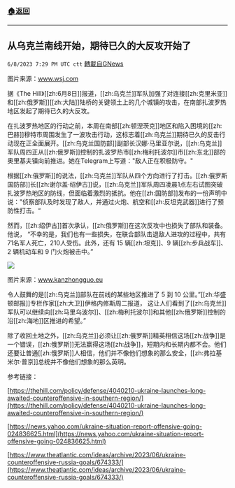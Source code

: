 ###  [:house:返回](README.md)
---


## 从乌克兰南线开始，期待已久的大反攻开始了
`6/8/2023 7:29 PM UTC ctt` [轉載自GNews](https://gnews.org/articles/1369436)

图片来源：www.wsj.com

据《The Hill》[[zh:6月8日]]报道，[[zh:乌克兰]]军队加强了对连接[[zh:克里米亚]]和[[zh:俄罗斯]][[zh:大陆]]陆桥的关键领土上的几个城镇的攻击，在南部扎波罗热地区发起了期待已久的大反攻。

在扎波罗热地区的行动之前，本周在南部[[zh:顿涅茨克]]地区和陷入困境的[[zh:巴赫]]穆特市周围发生了一波攻击行动，这标志着[[zh:乌克兰]]期待已久的反击行动现在正全面展开。[[zh:乌克兰国防部]]副部长汉娜·马里亚尔说，[[zh:乌克兰]]军队周四正从[[zh:俄罗斯]]控制的扎波罗热市[[zh:梅利托波尔]]市[[zh:东北]]部的奥里基夫镇向前推进。她在Telegram上写道："敌人正在积极防守。"




根据[[zh:俄罗斯]]的说法，[[zh:乌克兰]]军队从四个方向进行了打击。[[zh:俄罗斯国防部]]长[[zh:谢尔盖·绍伊古]]说，[[zh:乌克兰]]军队周四凌晨1点左右试图突破扎波罗热地区的防线，但面临着激烈的抵抗。他在[[zh:国防部]]发布的一份声明中说："侦察部队及时发现了敌人，并通过火炮、航空和[[zh:反坦克武器]]进行了预防性打击。“

然而，[[zh:绍伊古]]首次承认，[[zh:俄罗斯]]在这次反攻中也损失了部队和装备。他说， “不幸的是，我们也有一些损失，在联合部队击退敌人进攻的过程中，共有71名军人死亡，210人受伤。此外，还有 15 辆[[zh:坦克]]、9 辆[[zh:步兵战车]]、2 辆机动车和 9 门火炮被击中。”


![](https://ipfs.gnews.org/ipfs/QmYfqZjLHEZUogFvXdLBD4UMrPfum5vdQtvHinGUiU49gj?filename=p3190011a621469902.jpg)


图片来源：www.kanzhongguo.eu


令人鼓舞的是[[zh:乌克兰]]部队在前线的某些地区推进了 5 到 10 公里。”[[zh:华盛顿邮报]]专栏作家[[zh:大卫]]伊格内修斯周二报道， 这让人们看到了[[zh:乌克兰]]军队可以继续向[[zh:马里乌波尔]]、[[zh:梅利托波尔]]和其他[[zh:俄罗斯]]控制的沿[[zh:海地]]区推进的希望。”


除了收回土地之外，[[zh:乌克兰]]必须让[[zh:俄罗斯]]精英相信这场[[zh:战争]]是一个错误，[[zh:俄罗斯]]无法赢得这场[[zh:战争]]，短期内和长期内都不会。他们还要让普通[[zh:俄罗斯]]人相信，他们并不像他们想象的那么安全，[[zh:弗拉基米尔·普京]]总统并不像他们想象的那么英明。


参考链接：



[https://thehill.com/policy/defense/4040210-ukraine-launches-long-awaited-counteroffensive-in-southern-region/](https://thehill.com/policy/defense/4040210-ukraine-launches-long-awaited-counteroffensive-in-southern-region/)

  
  

[https://news.yahoo.com/ukraine-situation-report-offensive-going-024836625.html](https://news.yahoo.com/ukraine-situation-report-offensive-going-024836625.html)

  
  

[https://www.theatlantic.com/ideas/archive/2023/06/ukraine-counteroffensive-russia-goals/674333/](https://www.theatlantic.com/ideas/archive/2023/06/ukraine-counteroffensive-russia-goals/674333/)

  
  
  


